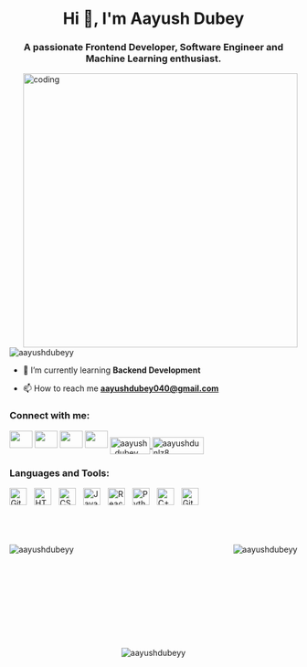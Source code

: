 <h1 align="center">Hi 👋, I'm Aayush Dubey</h1>
<h3 align="center">A passionate Frontend Developer, Software Engineer and Machine Learning enthusiast.</h3>

<img align="right" alt="coding" width="480" src="https://www.lambdatest.com/resources/images/news24.gif"/>

<p align="left"> <img src="https://komarev.com/ghpvc/?username=aayushdubeyy&label=Profile%20views&color=0e75b6&style=flat" alt="aayushdubeyy" /> </p>

- 🌱 I’m currently learning **Backend Development**

- 📫 How to reach me **aayushdubey040@gmail.com**

<h3 align="left">Connect with me:</h3>
<p align="left">
<a href="https://twitter.com/aayushd88123029"><img src="https://www.cdnlogo.com/logos/t/96/twitter-icon.svg" height="30" width="40"></a>
<a href="https://www.linkedin.com/in/aayush-dubey-801302205/"><img src="https://www.cdnlogo.com/logos/l/15/linkedin-2013.svg" height="30" width="40"></a>
<a href="https://www.facebook.com/aayush.dubey.5872"><img src="https://www.cdnlogo.com/logos/f/3/facebook.svg" height="30" width="40"></a>
<a href="https://www.instagram.com/theaayushdubey/"><img src="https://www.cdnlogo.com/logos/i/92/instagram.svg" height="30" width="40"></a>
<a href="https://www.leetcode.com/aayush_dubey" target="blank"><img align="center" src="https://img.shields.io/badge/-LeetCode-FFA116?style=for-the-badge&logo=LeetCode&logoColor=black" alt="aayush_dubey" height="30" width="70" />
</a>
<a href="https://auth.geeksforgeeks.org/user/aayushdunlz8" target="blank"><img align="center" src="https://img.shields.io/badge/GeeksforGeeks-298D46?style=for-the-badge&logo=geeksforgeeks&logoColor=white" alt="aayushdunlz8" height="30" width="90" /></a>
</p>

<h3 align="left">Languages and Tools:</h3>



<img align="left" alt="Git" width="30px" style="padding-right:10px;" src="https://cdn.jsdelivr.net/gh/devicons/devicon/icons/git/git-original.svg" />

<img align="left" alt="HTML" width="30px" style="padding-right:10px;" src="https://cdn.jsdelivr.net/gh/devicons/devicon/icons/html5/html5-plain.svg" />
<img align="left" alt="CSS" width="30px" style="padding-right:10px;" src="https://cdn.jsdelivr.net/gh/devicons/devicon/icons/css3/css3-plain.svg" />
<img align="left" alt="JavaScript" width="30px" style="padding-right:10px;" src="https://cdn.jsdelivr.net/gh/devicons/devicon/icons/javascript/javascript-plain.svg" />
<img align="left" alt="React" width="30px" style="padding-right:10px;" src="https://cdn.jsdelivr.net/gh/devicons/devicon/icons/react/react-original.svg" />

<img align="left" alt="Python" width="30px" style="padding-right:10px;" src="https://cdn.jsdelivr.net/gh/devicons/devicon/icons/python/python-plain.svg" />
<img align="left" alt="C++" width="30px" style="padding-right:10px;" src="https://cdn.jsdelivr.net/gh/devicons/devicon/icons/cplusplus/cplusplus-line.svg" />
<img align="left" alt="GitHub" width="30px" style="padding-right:10px;" src="https://cdn.jsdelivr.net/gh/devicons/devicon/icons/github/github-original.svg" />
<br/>
<br/>
<br/>
<br/>
<br>

<p><img align="left" src="https://github-readme-stats.vercel.app/api/top-langs?username=aayushdubeyy&show_icons=true&locale=en&layout=compact" alt="aayushdubeyy" /></p>


<p>&nbsp;<img align="right" src="https://github-readme-stats.vercel.app/api?username=aayushdubeyy&show_icons=true&locale=en" alt="aayushdubeyy" /></p>

<br>
  <br>
  <br>
  <br>
  <br><br><br><br>
<p align="center"><img src="https://github-readme-streak-stats.herokuapp.com/?user=aayushdubeyy&" alt="aayushdubeyy" align="center"/></p>
